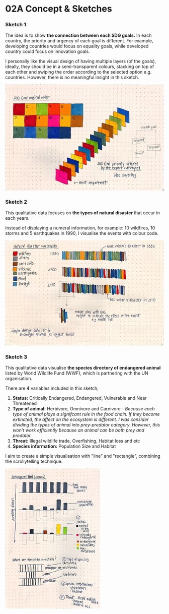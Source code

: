 # 02A Concept & Sketches

### Sketch 1

<p>The idea is to show <b>the connection between each SDG goals.</b> In each country, the priority and urgency of each goal is different. For example, developing countries would focus on equality goals, while developed country could focus on innovation goals.</p>
<p>I personally like the visual design of having multiple layers (of the goals), ideally, they should be in a semi-transparent colours, stacking on top of each other and swiping the order according to the selected option e.g. countries. However, there is no meaningful insight in this sketch.</p>

![image](week_1_sketch_1.jpg)


### Sketch 2

<p>This qualitative data focuses on <b> the types of natural disaster </b>that occur in each years.</p>
<p>Instead of displaying a numeral information, for example: 10 wildfires, 10 storms and 5 earthquakes in 1990, I visualise the events with colour code. </p>

![image](https://github.com/skyladfah/MajorStudio1_Qualitative/blob/main/week_1/week_1_sketch_2.jpg)


### Sketch 3

<p>This qualitative data visualise <b> the species directory of endangered animal </b> listed by World Wildlife Fund (WWF), which is partnering with the UN organisation.</p>
<p>There are <b>4</b> variables included in this sketch; 
  <ol>
  <li> <b>Status:</b> Critically Endangered, Endangered, Vulnerable and	Near Threatened</li> 
  <li> <b>Type of animal:</b> Herbivore, Omnivore and Carnivore <i>- Because each type of animal plays a signifcant rule in the food chain. If they become extincted, the affect on the ecosystem is different. I was consider dividing the types of animal into prey-predator category. However, this won't work efficiently because an animal can be both prey and predator.</i></li>
  <li> <b>Threat:</b> Illegal wildlife trade, Overfishing, Habitat loss and etc</li> 
  <li> <b>Species information:</b> Population Size and Habitat</li> 
  </ol>
</p>
<p>I aim to create a simple visualisation with "line" and "rectangle", combining the scrollytelling technique.</p>

<img src="https://github.com/skyladfah/MajorStudio1_Qualitative/blob/main/week_1/week_1_sketch_3.jpg" width=60% height=60%>
